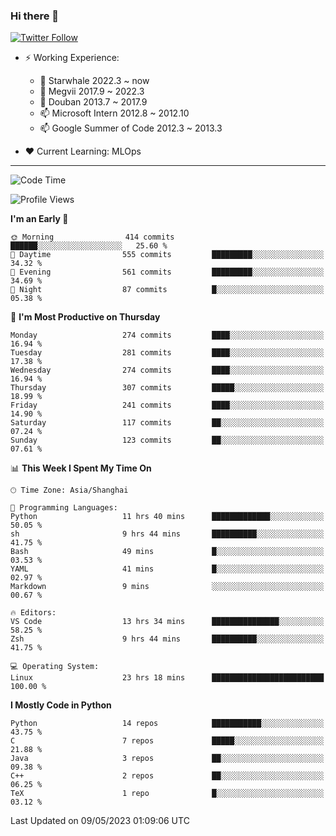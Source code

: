 ### Hi there 👋

[![Twitter Follow](https://img.shields.io/twitter/follow/tianweidut?style=social)](https://twitter.com/tianweidut)

- ⚡ Working Experience:
  - 🔭 Starwhale 2022.3 ~ now
  - 🌱 Megvii 2017.9 ~ 2022.3
  - 🌱 Douban 2013.7 ~ 2017.9
  - 📫 Microsoft Intern 2012.8 ~ 2012.10
  - 📫 Google Summer of Code 2012.3 ~ 2013.3

- ❤️ Current Learning: MLOps

---
<!--START_SECTION:waka-->
![Code Time](http://img.shields.io/badge/Code%20Time-4%2C016%20hrs%2022%20mins-blue)

![Profile Views](http://img.shields.io/badge/Profile%20Views-1-blue)

**I'm an Early 🐤** 

```text
🌞 Morning                414 commits         ██████░░░░░░░░░░░░░░░░░░░   25.60 % 
🌆 Daytime                555 commits         █████████░░░░░░░░░░░░░░░░   34.32 % 
🌃 Evening                561 commits         █████████░░░░░░░░░░░░░░░░   34.69 % 
🌙 Night                  87 commits          █░░░░░░░░░░░░░░░░░░░░░░░░   05.38 % 
```
📅 **I'm Most Productive on Thursday** 

```text
Monday                   274 commits         ████░░░░░░░░░░░░░░░░░░░░░   16.94 % 
Tuesday                  281 commits         ████░░░░░░░░░░░░░░░░░░░░░   17.38 % 
Wednesday                274 commits         ████░░░░░░░░░░░░░░░░░░░░░   16.94 % 
Thursday                 307 commits         █████░░░░░░░░░░░░░░░░░░░░   18.99 % 
Friday                   241 commits         ████░░░░░░░░░░░░░░░░░░░░░   14.90 % 
Saturday                 117 commits         ██░░░░░░░░░░░░░░░░░░░░░░░   07.24 % 
Sunday                   123 commits         ██░░░░░░░░░░░░░░░░░░░░░░░   07.61 % 
```


📊 **This Week I Spent My Time On** 

```text
🕑︎ Time Zone: Asia/Shanghai

💬 Programming Languages: 
Python                   11 hrs 40 mins      █████████████░░░░░░░░░░░░   50.05 % 
sh                       9 hrs 44 mins       ██████████░░░░░░░░░░░░░░░   41.75 % 
Bash                     49 mins             █░░░░░░░░░░░░░░░░░░░░░░░░   03.53 % 
YAML                     41 mins             █░░░░░░░░░░░░░░░░░░░░░░░░   02.97 % 
Markdown                 9 mins              ░░░░░░░░░░░░░░░░░░░░░░░░░   00.67 % 

🔥 Editors: 
VS Code                  13 hrs 34 mins      ███████████████░░░░░░░░░░   58.25 % 
Zsh                      9 hrs 44 mins       ██████████░░░░░░░░░░░░░░░   41.75 % 

💻 Operating System: 
Linux                    23 hrs 18 mins      █████████████████████████   100.00 % 
```

**I Mostly Code in Python** 

```text
Python                   14 repos            ███████████░░░░░░░░░░░░░░   43.75 % 
C                        7 repos             █████░░░░░░░░░░░░░░░░░░░░   21.88 % 
Java                     3 repos             ██░░░░░░░░░░░░░░░░░░░░░░░   09.38 % 
C++                      2 repos             ██░░░░░░░░░░░░░░░░░░░░░░░   06.25 % 
TeX                      1 repo              █░░░░░░░░░░░░░░░░░░░░░░░░   03.12 % 
```




 Last Updated on 09/05/2023 01:09:06 UTC
<!--END_SECTION:waka-->
